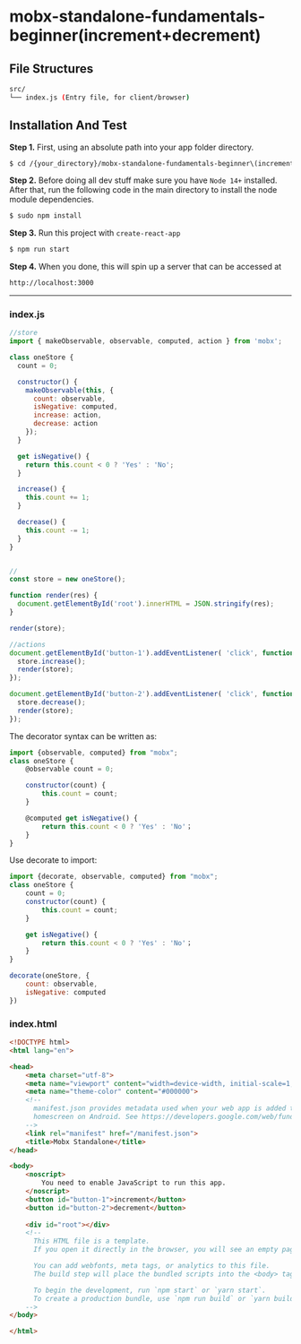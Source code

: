 # mobx-standalone-fundamentals-beginner(increment+decrement)

## File Structures

```sh
src/
└── index.js (Entry file, for client/browser)
```


## Installation And Test


**Step 1.** First, using an absolute path into your app folder directory.

```sh
$ cd /{your_directory}/mobx-standalone-fundamentals-beginner\(increment+decrement\)
```


**Step 2.** Before doing all dev stuff make sure you have `Node 14+` installed. After that, run the following code in the main directory to install the node module dependencies.

```sh
$ sudo npm install
```

**Step 3.** Run this project with `create-react-app`

```sh
$ npm run start
```

**Step 4.** When you done, this will spin up a server that can be accessed at

```sh
http://localhost:3000
```


---

### index.js

```js
//store
import { makeObservable, observable, computed, action } from 'mobx';

class oneStore {
  count = 0;

  constructor() {
    makeObservable(this, {
      count: observable,
      isNegative: computed,
      increase: action,
      decrease: action
    });
  }

  get isNegative() {
    return this.count < 0 ? 'Yes' : 'No';
  }

  increase() {
    this.count += 1;
  }

  decrease() {
    this.count -= 1;
  }
}


//
const store = new oneStore();

function render(res) {
  document.getElementById('root').innerHTML = JSON.stringify(res);
}

render(store);

//actions
document.getElementById('button-1').addEventListener( 'click', function(e) {
  store.increase();
  render(store);
});

document.getElementById('button-2').addEventListener( 'click', function(e) {
  store.decrease();
  render(store);
});

```

The decorator syntax can be written as:
```js
import {observable, computed} from "mobx";
class oneStore {
    @observable count = 0;

    constructor(count) {
        this.count = count;
    }

    @computed get isNegative() {
        return this.count < 0 ? 'Yes' : 'No'；
    }
}
```

Use decorate to import:
```js
import {decorate, observable, computed} from "mobx";
class oneStore {
    count = 0;
    constructor(count) {
        this.count = count;
    }

    get isNegative() {
        return this.count < 0 ? 'Yes' : 'No'；
    }
}

decorate(oneStore, {
    count: observable,
    isNegative: computed
})
```



### index.html

```html
<!DOCTYPE html>
<html lang="en">

<head>
	<meta charset="utf-8">
	<meta name="viewport" content="width=device-width, initial-scale=1, shrink-to-fit=no">
	<meta name="theme-color" content="#000000">
	<!--
      manifest.json provides metadata used when your web app is added to the
      homescreen on Android. See https://developers.google.com/web/fundamentals/engage-and-retain/web-app-manifest/
    -->
	<link rel="manifest" href="/manifest.json">
	<title>Mobx Standalone</title>
</head>

<body>
	<noscript>
		You need to enable JavaScript to run this app.
	</noscript>
	<button id="button-1">increment</button>
	<button id="button-2">decrement</button>
	
	<div id="root"></div>
	<!--
      This HTML file is a template.
      If you open it directly in the browser, you will see an empty page.

      You can add webfonts, meta tags, or analytics to this file.
      The build step will place the bundled scripts into the <body> tag.

      To begin the development, run `npm start` or `yarn start`.
      To create a production bundle, use `npm run build` or `yarn build`.
    -->
</body>

</html>
```

